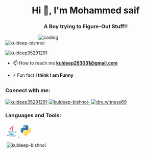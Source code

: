 <h1 align="center">Hi 👋, I'm Mohammed saif</h1>
<h3 align="center">A Boy trying to Figure-Out Stuff!!</h3>
<img align="right" alt ="coding" width="400" src="https://media.giphy.com/media/qgQUggAC3Pfv687qPC/giphy.gif">
<p align="left"> <img src="https://komarev.com/ghpvc/?username=kuldeep-bishnoi&label=Profile%20views&color=5cc0ff&style=plastic" alt="kuldeep-bishnoi" /> </p>

<p align="left"> <a href="https://twitter.com/kuldeep35291291" target="blank"><img src="https://img.shields.io/twitter/follow/kuldeep35291291?logo=twitter&style=for-the-badge" alt="kuldeep35291291" /></a> </p>

- 📫 How to reach me **kuldeep293031@gmail.com**

- ⚡ Fun fact **I think I am Funny**

<h3 align="left">Connect with me:</h3>
<p align="left">
<a href="https://twitter.com/kuldeep35291291" target="blank"><img align="center" src="https://raw.githubusercontent.com/rahuldkjain/github-profile-readme-generator/master/src/images/icons/Social/twitter.svg" alt="kuldeep35291291" height="30" width="40" /></a>
<a href="https://linkedin.com/in/kuldeep-bishnoi-" target="blank"><img align="center" src="https://raw.githubusercontent.com/rahuldkjain/github-profile-readme-generator/master/src/images/icons/Social/linked-in-alt.svg" alt="kuldeep-bishnoi-" height="30" width="40" /></a>
<a href="https://instagram.com/dry_witness69" target="blank"><img align="center" src="https://raw.githubusercontent.com/rahuldkjain/github-profile-readme-generator/master/src/images/icons/Social/instagram.svg" alt="dry_witness69" height="30" width="40" /></a>
</p>

<h3 align="left">Languages and Tools:</h3>
<p align="left"> <a href="https://www.java.com" target="_blank" rel="noreferrer"> <img src="https://raw.githubusercontent.com/devicons/devicon/master/icons/java/java-original.svg" alt="java" width="40" height="40"/> </a> <a href="https://www.python.org" target="_blank" rel="noreferrer"> <img src="https://raw.githubusercontent.com/devicons/devicon/master/icons/python/python-original.svg" alt="python" width="40" height="40"/> </a> </p>

<p>&nbsp;<img align="center" src="https://github-readme-stats.vercel.app/api?username=kuldeep-bishnoi&show_icons=true&theme=synthwave&text_color=ffbb00&hide_border=true&cache_seconds=1800&locale=en" alt="kuldeep-bishnoi" /></p>
